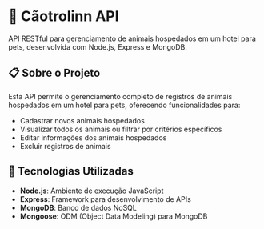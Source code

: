 # 🐶 Cãotrolinn API

API RESTful para gerenciamento de animais hospedados em um hotel para pets, desenvolvida com Node.js, Express e MongoDB.

## 📋 Sobre o Projeto

Esta API permite o gerenciamento completo de registros de animais hospedados em um hotel para pets, oferecendo funcionalidades para:

- Cadastrar novos animais hospedados
- Visualizar todos os animais ou filtrar por critérios específicos
- Editar informações dos animais hospedados
- Excluir registros de animais

## 🧰 Tecnologias Utilizadas

- **Node.js**: Ambiente de execução JavaScript
- **Express**: Framework para desenvolvimento de APIs
- **MongoDB**: Banco de dados NoSQL
- **Mongoose**: ODM (Object Data Modeling) para MongoDB
